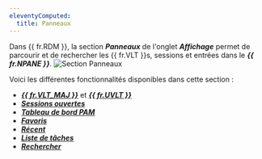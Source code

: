 ```yaml
---
eleventyComputed:
  title: Panneaux
---
```

Dans {{ fr.RDM }}, la section ***Panneaux*** de l'onglet ***Affichage*** permet de parcourir et de rechercher les {{ fr.VLT }}s, sessions et entrées dans le ***{{ fr.NPANE }}***.
![Section Panneaux](https://cdnweb.devolutions.net/docs/fr/rdm/windows/RdmWin2002.png)

Voici les différentes fonctionnalités disponibles dans cette section :

* [***{{ fr.VLT_MAJ }}***](/fr/rdm/windows/commands/view/panels/vault/) et [***{{ fr.UVLT }}***](/fr/rdm/windows/commands/view/panels/vault/)
* [***Sessions ouvertes***](/fr/rdm/windows/commands/view/panels/opened-sessions/)
* [***Tableau de bord PAM***](/fr/rdm/windows/commands/view/panels/pam-dashboard/)
* [***Favoris***](/fr/rdm/windows/user-interface/navigation-pane/favorite-entries/)
* [***Récent***](/fr/rdm/windows/user-interface/navigation-pane/most-recently-used-entries/)
* [***Liste de tâches***](/fr/rdm/windows/commands/view/panels/task-list/)
* [***Rechercher***](/fr/rdm/windows/commands/view/panels/search/)
